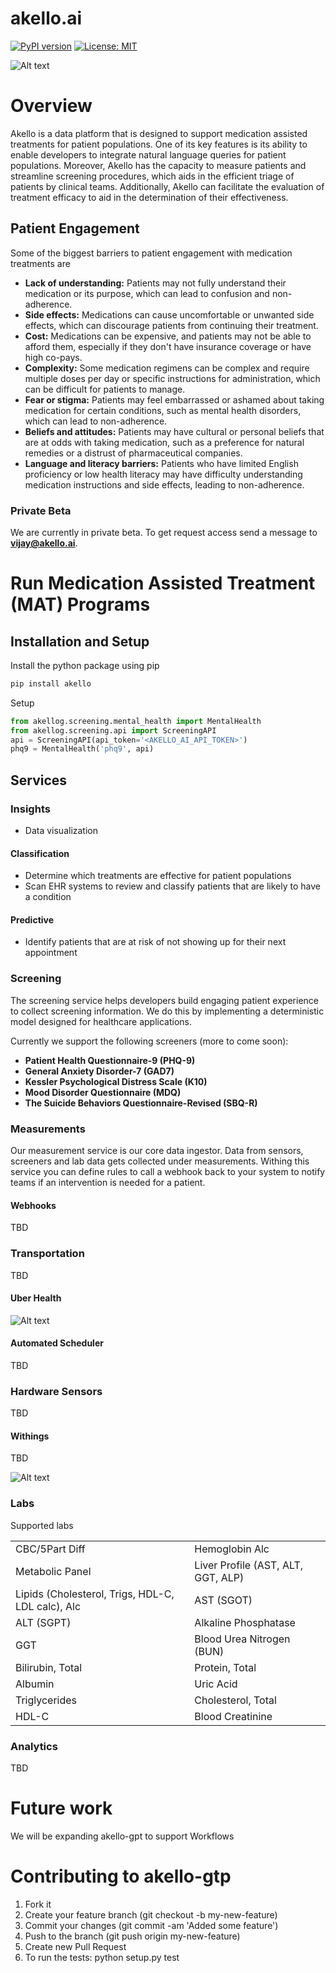 # akello.ai
[![PyPI version](https://badge.fury.io/py/akellogpt.svg)](https://badge.fury.io/py/akellogpt)
[![License: MIT](https://img.shields.io/badge/License-MIT-yellow.svg)](https://opensource.org/licenses/MIT)


![Alt text](/banner.jpg "akello-gpt")

# Overview
Akello is a data platform that is designed to support medication assisted treatments for patient populations. One of its key features is its ability to enable developers to integrate natural language queries for patient populations. Moreover, Akello has the capacity to measure patients and streamline screening procedures, which aids in the efficient triage of patients by clinical teams. Additionally, Akello can facilitate the evaluation of treatment efficacy to aid in the determination of their effectiveness.

## Patient Engagement
Some of the biggest barriers to patient engagement with medication treatments are 
* **Lack of understanding:** Patients may not fully understand their medication or its purpose, which can lead to confusion and non-adherence.
* **Side effects:** Medications can cause uncomfortable or unwanted side effects, which can discourage patients from continuing their treatment.
* **Cost:** Medications can be expensive, and patients may not be able to afford them, especially if they don't have insurance coverage or have high co-pays.
* **Complexity:** Some medication regimens can be complex and require multiple doses per day or specific instructions for administration, which can be difficult for patients to manage.
* **Fear or stigma:** Patients may feel embarrassed or ashamed about taking medication for certain conditions, such as mental health disorders, which can lead to non-adherence.
* **Beliefs and attitudes:** Patients may have cultural or personal beliefs that are at odds with taking medication, such as a preference for natural remedies or a distrust of pharmaceutical companies.
* **Language and literacy barriers:** Patients who have limited English proficiency or low health literacy may have difficulty understanding medication instructions and side effects, leading to non-adherence.

### Private Beta
We are currently in private beta. To get request access send a message to **vijay@akello.ai**.


# Run Medication Assisted Treatment (MAT) Programs

## Installation and Setup

Install the python package using pip
```bash
pip install akello
```

Setup
```python
from akellog.screening.mental_health import MentalHealth
from akellog.screening.api import ScreeningAPI
api = ScreeningAPI(api_token='<AKELLO_AI_API_TOKEN>')
phq9 = MentalHealth('phq9', api)
```

## Services


### Insights
* Data visualization 

#### Classification
* Determine which treatments are effective for patient populations
* Scan EHR systems to review and classify patients that are likely to have a condition

#### Predictive
* Identify patients that are at risk of not showing up for their next appointment

### Screening
The screening service helps developers build engaging patient experience to collect screening information. We do this by implementing a deterministic model designed for healthcare applications.

Currently we support the following screeners (more to come soon):
* **Patient Health Questionnaire-9 (PHQ-9)** 
* **General Anxiety Disorder-7 (GAD7)**
* **Kessler Psychological Distress Scale (K10)**
* **Mood Disorder Questionnaire (MDQ)**
* **The Suicide Behaviors Questionnaire-Revised (SBQ-R)**

### Measurements
Our measurement service is our core data ingestor. Data from sensors, screeners and lab data gets collected under measurements. Withing this service you can define rules to call a webhook back to your system to notify teams if an intervention is needed for a patient.

#### Webhooks
TBD

### Transportation
TBD

#### Uber Health
![Alt text](/uber.jpeg "uber")


#### Automated Scheduler
TBD

### Hardware Sensors 
TBD

#### Withings
TBD

![Alt text](/scale.png "withings")


### Labs

Supported labs

|                                    |                                                   | 
|---------------------------------------------------|---------------------------------------------------|
| CBC/5Part Diff                                    | Hemoglobin Alc   |
| Metabolic Panel                                   | Liver Profile (AST, ALT, GGT, ALP) |
| Lipids (Cholesterol, Trigs, HDL-C, LDL calc), Alc | AST (SGOT)  |
| ALT (SGPT)                                        | Alkaline Phosphatase |
| GGT                                               | Blood Urea Nitrogen (BUN) |
| Bilirubin, Total                                  | Protein, Total  |
| Albumin                                           | Uric Acid  |
| Triglycerides                                     | Cholesterol, Total |
| HDL-C                                             | Blood Creatinine |


### Analytics
TBD

# Future work
We will be expanding akello-gpt to support Workflows

# Contributing to akello-gtp
1. Fork it
2. Create your feature branch (git checkout -b my-new-feature)
3. Commit your changes (git commit -am 'Added some feature')
4. Push to the branch (git push origin my-new-feature)
5. Create new Pull Request
6. To run the tests: python setup.py test
